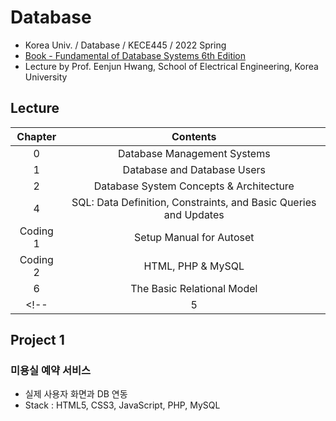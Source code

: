 # Database
- Korea Univ. / Database / KECE445 / 2022 Spring
- [Book - Fundamental of Database Systems 6th Edition](https://docs.ccsu.edu/curriculumsheets/ChadTest.pdf)
- Lecture by Prof. Eenjun Hwang, School of Electrical Engineering, Korea University

## Lecture
|Chapter|Contents|
|:------:|:-----:|
|0|Database Management Systems|
|1|Database and Database Users|
|2|Database System Concepts & Architecture|
|4|SQL: Data Definition, Constraints, and Basic Queries and Updates|
|Coding 1|Setup Manual for Autoset|
|Coding 2|HTML, PHP & MySQL|
|6|The Basic Relational Model|
<!-- |5|Data Management II| -->

## Project 1
### 미용실 예약 서비스
- 실제 사용자 화면과 DB 연동
- Stack : HTML5, CSS3, JavaScript, PHP, MySQL

<!-- ## Project 2
### 고려대학교 KU메이커스페이스 장비 이용 예약 관리 및 NeRF를 이용한 하드웨어 메이커 작품 3D 모델 홍보
- Database : 고려대학교 KU메이커스페이스 장비 이용 예약 관리
- Deep Learning : NeRF를 이용한 하드웨어 메이커 작품 3D 모델 홍보
- Stack 
1. **[Web Programming]** HTML5, CSS3, JavaScript, PHP, MySQL
2. **[Deep Learning with NeRF]** PyTorch, WebGL, Three.js
- [고려대학교 KU메이커스페이스](https://kums.korea.ac.kr/)
- [NeRF: Representing Scenes as Neural Radiance Fields for View Synthesis (ECCV 2020 Oral)](https://www.matthewtancik.com/nerf) -->
